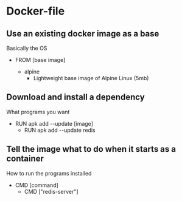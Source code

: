 # Docker-file

## Use an existing docker image as a base

Basically the OS

- FROM [base image]

  - alpine
    - Lightweight base image of Alpine Linux (5mb)

## Download and install a dependency

What programs you want

- RUN apk add --update [image]
  - RUN apk add --update redis

## Tell the image what to do when it starts as a container

How to run the programs installed

- CMD [command]
  - CMD ["redis-server"]
